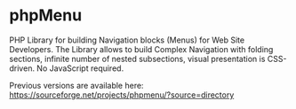 # phpMenu
PHP Library for building Navigation blocks (Menus) for Web Site Developers. The Library allows to build Complex Navigation with folding sections, infinite number of nested subsections, visual presentation is CSS-driven. No JavaScript required.

Previous versions are available here: https://sourceforge.net/projects/phpmenu/?source=directory
